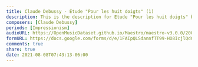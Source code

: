 ```yaml
---
title: Claude Debussy - Etude "Pour les huit doigts" (1)
description: This is the description for Etude "Pour les huit doigts" by Claude Debussy
composers: [Claude Debussy]
periods: [Impressionism]
audioURL: https://OpenMusicDataset.github.io/Maestro/maestro-v3.0.0/2009/MIDI-Unprocessed_11_R1_2009_01-05_ORIG_MID--AUDIO_11_R1_2009_11_R1_2009_03_WAV.midi
formURL: https://docs.google.com/forms/d/e/1FAIpQLSdannfTT99-HO8IcjlQdGHpCpZoNzwOjqF7XjO4vNm33I7PPw/viewform
comments: true
share: true
date: 2021-08-08T07:43:13-06:00
---
```

